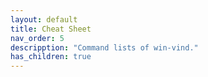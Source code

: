 ```yaml
---
layout: default
title: Cheat Sheet
nav_order: 5
descripption: "Command lists of win-vind."
has_children: true
---
```

